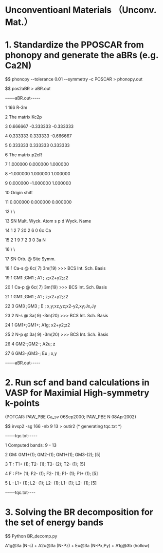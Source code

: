 # Unconventioanl Materials （Unconv. Mat.）

# 1. Standardize the PPOSCAR from phonopy and generate the aBRs (e.g. Ca2N)

$$ phonopy  --tolerance 0.01 --symmetry -c POSCAR > phonopy.out

$$ pos2aBR > aBR.out


-----aBR.out-----

  1          166 R-3m
  
  2  The matrix Kc2p
  
  3     0.666667   -0.333333   -0.333333
  
  4     0.333333    0.333333   -0.666667
  
  5     0.333333    0.333333    0.333333
  
  6  The matrix p2cR
  
  7     1.000000    0.000000    1.000000
  
  8    -1.000000    1.000000    1.000000
  
  9     0.000000   -1.000000    1.000000
  
 10  Origin shift
 
 11     0.000000    0.000000    0.000000
 
 12  \\ \\
 
 13   SN  Mult. Wyck. Atom  s    p    d  Wyck. Name
 
 14     1    2    7   20    2    6    0    6c   Ca
 
 15     2    1    9    7    2    3    0    3a   N
 
 16  \\ \\
 
 17   SN  Orb. @ Site     Symm.
 
 18    1  Ca-s @ 6c( 7)    3m(19) >>>   BCS  Int. Sch.      Basis
 
 19                                  1  GM1 ;GM1 ; A1 ;     z;x2+y2;z2
 
 20    1  Ca-p @ 6c( 7)    3m(19) >>>   BCS  Int. Sch.      Basis
 
 21                                  1  GM1 ;GM1 ; A1 ;     z;x2+y2;z2
 
 22                                  3  GM3 ;GM3 ; E  ;     x,y;xz,yz;x2-y2,xy;Jx,Jy
 
 23    2   N-s @ 3a( 9)   -3m(20) >>>   BCS  Int. Sch.      Basis
 
 24                                  1  GM1+;GM1+; A1g;     x2+y2;z2
 
 25    2   N-p @ 3a( 9)   -3m(20) >>>   BCS  Int. Sch.      Basis
 
 26                                  4  GM2-;GM2-; A2u;     z
 
 27                                  6  GM3-;GM3-; Eu ;     x,y
 
-----aBR.out-----


# 2. Run scf and band calculations in VASP for Maximial High-symmetry k-points 

(POTCAR: PAW_PBE Ca_sv 06Sep2000; PAW_PBE N 08Apr2002) 

$$ irvsp2 -sg 166 -nb 9 13 > outir2    (* generating tqc.txt *)

-----tqc.txt-----

  1 Computed bands:  9 - 13
  
  2 GM: GM1+(1); GM2-(1); GM1+(1); GM3-(2); [5]
  
  3 T : T1+ (1); T2- (1); T3- (2); T2- (1); [5]
  
  4 F : F1+ (1); F2- (1); F2- (1); F1- (1); F1+ (1); [5]
  
  5 L : L1+ (1); L2- (1); L2- (1); L1- (1); L2- (1); [5]
  
-----tqc.txt----

# 3. Solving the BR decomposition for the set of energy bands

$$ Python BR_decomp.py 

  A1g@3a (N-s) + A2u@3a (N-Pz) + Eu@3a (N-Px,Py) + A1g@3b (hollow)
  
